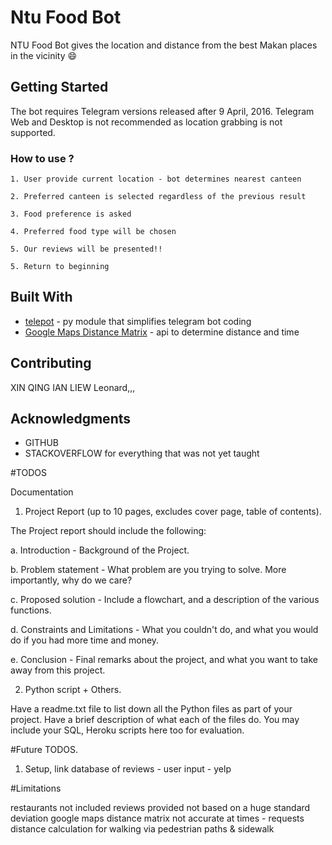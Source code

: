 # Ntu Food Bot

NTU Food Bot gives the location and distance from the best Makan places in the vicinity 😄

## Getting Started

The bot requires Telegram versions released after 9 April, 2016. Telegram Web and Desktop is not recommended as location grabbing is not supported.

### How to use ? 


```
1. User provide current location - bot determines nearest canteen

2. Preferred canteen is selected regardless of the previous result 

3. Food preference is asked 

4. Preferred food type will be chosen 

5. Our reviews will be presented!! 

5. Return to beginning

```



## Built With

* [telepot](https://github.com/nickoala/telepot) - py module that simplifies telegram bot coding 
* [Google Maps Distance Matrix](https://developers.google.com/maps/documentation/distance-matrix/) - api to determine distance and time

## Contributing

XIN QING
IAN LIEW
Leonard,,,

## Acknowledgments

* GITHUB
* STACKOVERFLOW for everything that was not yet taught 


#TODOS 

Documentation

1. Project Report (up to 10 pages, excludes cover page, table of contents).

The Project report should include the following:

a. Introduction - Background of the Project.

b. Problem statement - What problem are you trying to solve. More importantly, why do we care?

c. Proposed solution - Include a flowchart, and a description of the various functions.

d. Constraints and Limitations - What you couldn't do, and what you would do if you had more time and money.

e. Conclusion - Final remarks about the project, and what you want to take away from this project.


2. Python script + Others.

Have a readme.txt file to list down all the Python files as part of your project. Have a brief description of what each of the files do. You may include your SQL, Heroku scripts here too for evaluation.



#Future TODOS.

1. Setup, link database of reviews - user input
                                   - yelp


#Limitations

restaurants not included
reviews provided not based on a huge standard deviation
google maps distance matrix not accurate at times - requests distance calculation for walking via pedestrian paths & sidewalk


